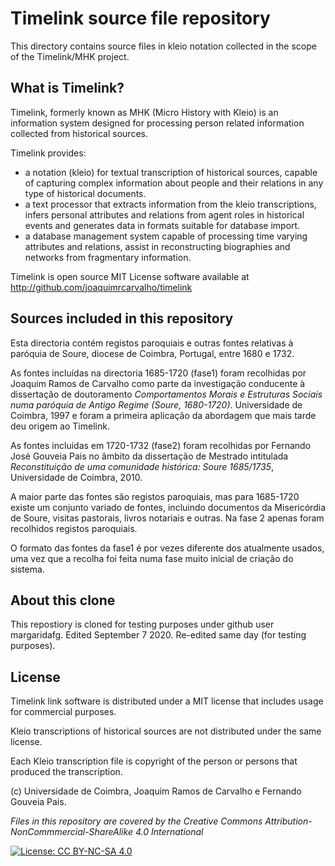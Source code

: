 # Timelink source file repository

This directory contains source files in kleio notation collected in the scope of the Timelink/MHK project.

## What is Timelink?

Timelink, formerly known as MHK (Micro History with Kleio) is an information system designed for processing person related information collected from historical sources. 

Timelink provides:

* a notation (kleio) for textual transcription of historical sources, capable of capturing complex information about people and their relations in any type of historical documents.
* a text processor that extracts information from the kleio transcriptions, infers personal attributes and relations from agent roles in historical events and generates data in formats suitable for database import.
* a database management system capable of processing time varying attributes and relations, assist in reconstructing biographies and networks from fragmentary information.

Timelink is open source MIT License software available at http://github.com/joaquimrcarvalho/timelink

## Sources included in this repository

Esta directoria contém registos paroquiais e outras fontes relativas à paróquia de Soure, diocese de Coimbra, Portugal, entre  1680 e 1732. 

As fontes incluídas na directoria 1685-1720 (fase1) foram recolhidas por Joaquim Ramos de Carvalho como parte da investigação conducente à dissertação de doutoramento _Comportamentos Morais e Estruturas Sociais numa paróquia de Antigo Regime (Soure, 1680-1720)_. Universidade de Coimbra, 1997 e foram a primeira aplicação da abordagem que mais tarde deu origem ao Timelink. 

As fontes incluídas em 1720-1732  (fase2) foram recolhidas por Fernando José Gouveia Pais no âmbito da dissertação de Mestrado intitulada _Reconstituição de uma comunidade histórica: Soure 1685/1735_, Universidade de Coimbra, 2010.

A maior parte das fontes são registos paroquiais, mas para 1685-1720 existe um conjunto variado de fontes, incluindo documentos da Misericórdia de Soure, visitas pastorais, livros notariais e outras. Na fase 2 apenas foram recolhidos registos paroquiais.

O formato das fontes da fase1 é por vezes diferente dos atualmente usados, uma vez que a recolha foi feita numa fase muito inicial de criação do sistema. 

## About this clone

This repostiory is cloned for testing purposes under github user margaridafg. 
Edited September 7 2020.
Re-edited same day (for testing purposes).

## License

Timelink link software is distributed under a MIT license that includes usage for commercial purposes. 

Kleio transcriptions of historical sources are not distributed under the same license. 


Each Kleio transcription file is copyright of the person or persons that produced the transcription.

(c) Universidade de Coimbra, Joaquim Ramos de Carvalho e Fernando Gouveia Pais.

_Files in this repository are covered by the Creative Commons 
Attribution-NonCommmercial-ShareAlike 4.0 International_

[![License: CC BY-NC-SA 4.0](https://licensebuttons.net/l/by-nc-sa/4.0/80x15.png)](https://creativecommons.org/licenses/by-nc-sa/4.0/)
